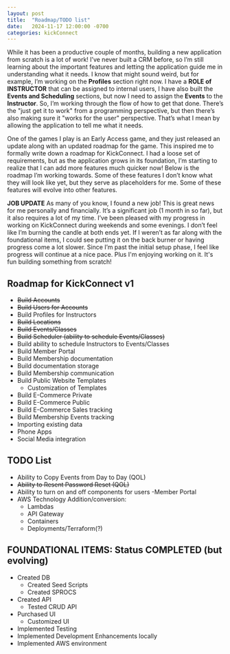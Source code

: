 ```yaml
---
layout: post
title:  "Roadmap/TODO list"
date:   2024-11-17 12:00:00 -0700
categories: kickConnect
---
```


While it has been a productive couple of months, building a new application from scratch is a lot of work! I’ve never built a CRM before, so I’m still learning about the important features and letting the application guide me in understanding what it needs. I know that might sound weird, but for example, I’m working on the **Profiles** section right now. I have a **ROLE of INSTRUCTOR** that can be assigned to internal users, I have also built the **Events and Scheduling** sections, but now I need to assign the **Events** to the **Instructor**. So, I’m working through the flow of how to get that done. There’s the "just get it to work" from a programming perspective, but then there’s also making sure it "works for the user" perspective. That’s what I mean by allowing the application to tell me what it needs.

One of the games I play is an Early Access game, and they just released an update along with an updated roadmap for the game. This inspired me to formally write down a roadmap for KickConnect. I had a loose set of requirements, but as the application grows in its foundation, I’m starting to realize that I can add more features much quicker now! Below is the roadmap I’m working towards. Some of these features I don’t know what they will look like yet, but they serve as placeholders for me. Some of these features will evolve into other features.

**JOB UPDATE** As many of you know, I found a new job! This is great news for me personally and financially. It’s a significant job (1 month in so far), but it also requires a lot of my time. I’ve been pleased with my progress in working on KickConnect during weekends and some evenings. I don’t feel like I’m burning the candle at both ends yet. If I weren’t as far along with the foundational items, I could see putting it on the back burner or having progress come a lot slower. Since I’m past the initial setup phase, I feel like progress will continue at a nice pace.  Plus I'm enjoying working on it.  It's fun building something from scratch!

## Roadmap for KickConnect v1
 - ~~Build Accounts~~
 - ~~Build Users for Accounts~~
 - Build Profiles for Instructors
 - ~~Build Locations~~
 - ~~Build Events/Classes~~
 - ~~Build Scheduler (ability to schedule Events/Classes)~~
 - Build ability to schedule Instructors to Events/Classes
 - Build Member Portal
 - Build Membership documentation
 - Build documentation storage
 - Build Membership communication
 - Build Public Website Templates
    - Customization of Templates
 - Build E-Commerce Private
 - Build E-Commerce Public
 - Build E-Commerce Sales tracking
 - Build Membership Events tracking
 - Importing existing data 
 - Phone Apps
 - Social Media integration

## TODO List
 - Ability to Copy Events from Day to Day (QOL)
 - ~~Ability to Resent Password Reset (QOL)~~
 - Ability to turn on and off components for users -Member Portal 
 - AWS Technology Addition/conversion:
    - Lambdas 
    - API Gateway 
    - Containers 
    - Deployments/Terraform(?)

## FOUNDATIONAL ITEMS: Status COMPLETED (but evolving)
 - Created DB
    - Created Seed Scripts
    - Created SPROCS
 - Created API
    - Tested CRUD API
 - Purchased UI
    - Customized UI
 - Implemented Testing
 - Implemented Development Enhancements locally
 - Implemented AWS environment